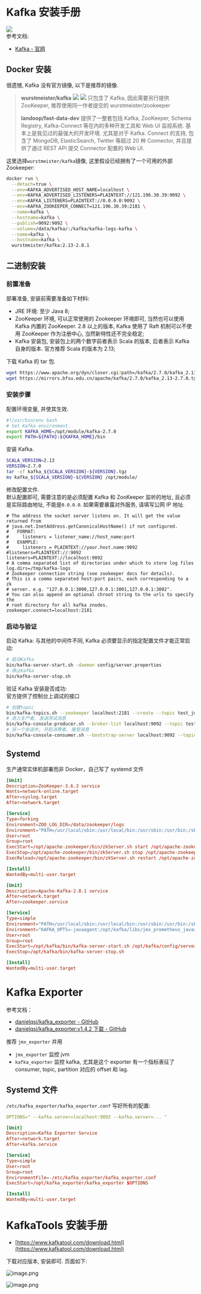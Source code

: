 <a name="HaErR"></a>
# Kafka 安装手册
[![](https://img.shields.io/static/v1?label=kafka&message=2.7.0&color=black&style=plastic&logo=Apache%20Kafka&logoColor=white?longCache=true#crop=0&crop=0&crop=1&crop=1&id=xtNgh&originHeight=18&originWidth=97&originalType=binary&ratio=1&rotation=0&showTitle=false&status=done&style=none&title=)](https://img.shields.io/static/v1?label=kafka&message=2.7.0&color=black&style=plastic&logo=Apache%20Kafka&logoColor=white?longCache=true)<br />参考文档:

- [Kafka - 官网](https://kafka.apache.org/)
<a name="sCAmV"></a>
## Docker 安装
很遗憾, Kafka 没有官方镜像, 以下是推荐的镜像.
> **wurstmeister/kafka**
> ![](https://img.shields.io/docker/pulls/wurstmeister/kafka.svg#crop=0&crop=0&crop=1&crop=1&id=d8ycN&originHeight=20&originWidth=118&originalType=binary&ratio=1&rotation=0&showTitle=false&status=done&style=none&title=)  [![](https://img.shields.io/docker/stars/wurstmeister/kafka.svg#crop=0&crop=0&crop=1&crop=1&id=tckZo&originHeight=20&originWidth=112&originalType=binary&ratio=1&rotation=0&showTitle=false&status=done&style=none&title=)](https://img.shields.io/docker/stars/wurstmeister/kafka.svg)
> 只包含了 Kafka, 因此需要另行提供 ZooKeeper, 推荐使用同一作者提交的 wurstmeister/zookeeper
> 
> **landoop/fast-data-dev**
> 提供了一整套包括 Kafka, ZooKeeper, Schema Registry, Kafka-Connect 等在内的多种开发工具和 Web UI 监视系统. 基本上是我见过的最强大的开发环境. 尤其是对于 Kafka.
> Connect 的支持, 包含了 MongoDB, ElasticSearch, Twitter 等超过 20 种 Connector, 并且提供了通过 REST API 提交 Connector 配置的 Web UI.

这里选择`wurstmeister/kafka`镜像, 这里假设已经拥有了一个可用的外部 Zookeeper:
```bash
docker run \
  --detach=true \
  --env=KAFKA_ADVERTISED_HOST_NAME=localhost \
  --env=KAFKA_ADVERTISED_LISTENERS=PLAINTEXT://121.196.30.39:9092 \
  --env=KAFKA_LISTENERS=PLAINTEXT://0.0.0.0:9092 \
  --env=KAFKA_ZOOKEEPER_CONNECT=121.196.30.39:2181 \
  --name=kafka \
  --hostname=kafka \
  --publish=9092:9092 \
  --volume=/data/kafka/:/kafka/kafka-logs-kafka \
  --name=kafka \
  --hostname=kafka \
  wurstmeister/kafka:2.13-2.8.1
```
<a name="gKzja"></a>
## 二进制安装
<a name="zz3rh"></a>
### 前置准备

部署准备, 安装前需要准备如下材料:

- JRE 环境: 至少 Java 8;
- ZooKeeper 环境, 可以正常使用的 Zookeeper 环境即可, 当然也可以使用 Kafka 内置的 ZooKeeper. 2.8 以上的版本, Kafka 使用了 Raft 机制可以不使用 ZooKeeper 作为注册中心, 当然新特性还不完全稳定;
- Kafka 安装包, 安装包上的两个数字前者表示 Scala 的版本, 后者表示 Kafka 自身的版本. 官方推荐 Scala 的版本为 2.13;

下载 Kafka 的 tar 包.

```bash
wget https://www.apache.org/dyn/closer.cgi?path=/kafka/2.7.0/kafka_2.13-2.7.0.tgz
wget https://mirrors.bfsu.edu.cn/apache/kafka/2.7.0/kafka_2.13-2.7.0.tgz
```
<a name="qf4aO"></a>
### 安装步骤

配置环境变量, 并使其生效.

```bash
#!/usr/bin/env bash
# Set Kafka environment.
export KAFKA_HOME=/opt/module/kafka-2.7.0
export PATH=${PATH}:${KAFKA_HOME}/bin
```

安装 Kafka.

```bash
SCALA_VERSION=2.13
VERSION=2.7.0
tar -xf kafka_${SCALA_VERSION}-${VERSION}.tgz
mv kafka_${SCALA_VERSION}-${VERSION} /opt/module/
```

修改配置文件.<br />默认配置即可, 需要注意的是必须配置 Kafka 和 ZooKeeper 监听的地址, 且必须是实际路由地址, 不能是`0.0.0.0`. 如果需要暴露对外服务, 请填写公网 IP 地址.

```properties
# The address the socket server listens on. It will get the value returned from
# java.net.InetAddress.getCanonicalHostName() if not configured.
#   FORMAT:
#     listeners = listener_name://host_name:port
#   EXAMPLE:
#     listeners = PLAINTEXT://your.host.name:9092
#listeners=PLAINTEXT://:9092
listeners=PLAINTEXT://localhost:9092
# A comma separated list of directories under which to store log files
log.dirs=/tmp/kafka-logs
# Zookeeper connection string (see zookeeper docs for details).
# This is a comma separated host:port pairs, each corresponding to a zk
# server. e.g. "127.0.0.1:3000,127.0.0.1:3001,127.0.0.1:3002".
# You can also append an optional chroot string to the urls to specify the
# root directory for all kafka znodes.
zookeeper.connect=localhost:2181
```

<a name="dKc29"></a>
### 启动与验证

启动 Kafka: 与其他的中间件不同, Kafka 必须要显示的指定配置文件才能正常启动:

```bash
# 启动Kafka
bin/kafka-server-start.sh -daemon config/server.properties
# 停止Kafka
bin/kafka-server-stop.sh
```

验证 Kafka 安装是否成功:<br />官方提供了控制台上调试的接口

```bash
# 创建topic
bin/kafka-topics.sh --zookeeper localhost:2181 --create --topic test_jmx --partitions 1 --replication-factor 1
# 进入生产者, 发送测试消息
bin/kafka-console-producer.sh --broker-list localhost:9092 --topic test_jmx
# 另一个会话中, 开启消费者, 接受消息
bin/kafka-console-consumer.sh --bootstrap-server localhost:9092 --topic test_jmx --from-beginning
```
<a name="hZ4aS"></a>
## Systemd

生产通常实体机部署而非 Docker，自己写了 systemd 文件

```toml
[Unit]
Description=ZooKeeper-3.6.3 service
Wants=network-online.target
After=syslog.target
After=network.target

[Service]
Type=forking
Environment=ZOO_LOG_DIR=/data/zookeeper/logs
Environment="PATH=/usr/local/sbin:/usr/local/bin:/usr/sbin:/usr/bin:/sbin:/bin:/usr/local/jdk1.8.0_231/bin"
User=root
Group=root
ExecStart=/opt/apache-zookeeper/bin/zkServer.sh start /opt/apache-zookeeper/conf/zoo.cfg
ExecStop=/opt/apache-zookeeper/bin/zkServer.sh stop /opt/apache-zookeeper/conf/zoo.cfg
ExecReload=/opt/apache-zookeeper/bin/zkServer.sh restart /opt/apache-zookeeper/conf/zoo.cfg

[Install]
WantedBy=multi-user.target
```
```toml
[Unit]
Description=Apache-Kafka-2.8.1 service 
After=network.target
After=zookeeper.service

[Service]
Type=simple
Environment="PATH=/usr/local/sbin:/usr/local/bin:/usr/sbin:/usr/bin:/sbin:/bin:/usr/local/jdk1.8.0_231/bin"
Environment="KAFKA_OPTS=-javaagent:/opt/kafka/libs/jmx_prometheus_javaagent-0.16.1.jar=19092:/opt/kafka/config/jmx_exporter.yml"
User=root
Group=root
ExecStart=/opt/kafka/bin/kafka-server-start.sh /opt/kafka/config/server.properties
ExecStop=/opt/kafka/bin/kafka-server-stop.sh

[Install]
WantedBy=multi-user.target
```
<a name="xMOQC"></a>
# Kafka Exporter

参考文档：

- [danielqsj/kafka_exporter - GitHub](https://github.com/danielqsj/kafka_exporter)
- [danielqsj/kafka_exporter:v1.4.2 下载 - GitHub](https://github.com/danielqsj/kafka_exporter/releases/tag/v1.4.2)

推荐 `jmx_exporter` 并用

- `jmx_exporter` 监控 jvm
- `kafka_exporter` 监控 kafka, 尤其是这个 exporter 有一个指标表征了 consumer, topic, partition 对应的 offset 和 lag.
<a name="jHRTw"></a>
## Systemd 文件
`/etc/kafka_exporter/kafka_exporter.conf` 写好所有的配置:

```yaml
OPTIONS=" --kafka.server=localhost:9092 --kafka.server=... "
```

```toml
[Unit]
Description=Kafka Exporter Service
After=network.target
After=kafka.service

[Service]
Type=simple
User=root
Group=root
EnvironmentFile=-/etc/kafka_exporter/kafka_exporter.conf
ExecStart=/opt/kafka_exporter/kafka_exporter $OPTIONS

[Install]
WantedBy=multi-user.target
```
<a name="avSOk"></a>
# KafkaTools 安装手册

- [https://www.kafkatool.com/download.html](https://www.kafkatool.com/download.html)

下载对应版本, 安装即可. 页面如下:

![image.png](./../assets/1649832827449-1fb072b7-5c6b-4944-9f40-1ea94e2e7fcb.png)

![image.png](./../assets/1649832793899-c7e37b3b-a673-42e3-a70b-e2f1ac53798b.png)

